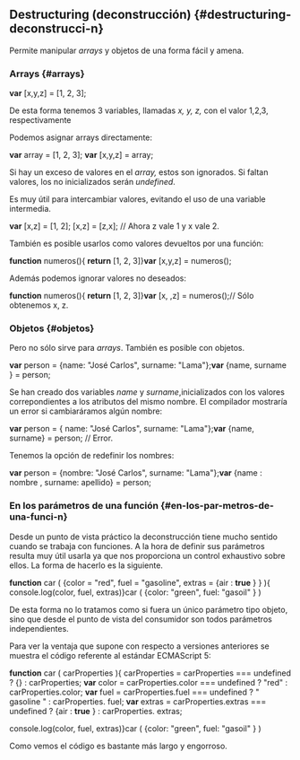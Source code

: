 ## Destructuring (deconstrucción) {#destructuring-deconstrucci-n}

Permite manipular _arrays_ y objetos de una forma fácil y amena.

### Arrays {#arrays}

**var** [x,y,z] = [1, 2, 3];

De esta forma tenemos 3 variables, llamadas _x, y, z,_ con el valor 1,2,3, respectivamente

Podemos asignar arrays directamente:

**var** array = [1, 2, 3]; **var** [x,y,z] = array;

Si hay un exceso de valores en el _array,_ estos son ignorados. Si faltan valores, los no inicializados serán _undefined_.

Es muy útil para intercambiar valores, evitando el uso de una variable intermedia.

**var** [x,z] = [1, 2]; [x,z] = [z,x]; // Ahora z vale 1 y x vale 2.

También es posible usarlos como valores devueltos por una función:

**function** numeros(){ **return** [1, 2, 3]}**var** [x,y,z] = numeros();

Además podemos ignorar valores no deseados:

**function** numeros(){ **return** [1, 2, 3]}**var** [x, ,z] = numeros();// Sólo obtenemos x, z.

### Objetos {#objetos}

Pero no sólo sirve para _arrays_. También es posible con objetos.

**var** person = {name: "José Carlos", surname: "Lama"};**var** {name, surname } = person;

Se han creado dos variables _name_ y _surname_,inicializados con los valores correpondientes a los atributos del mismo nombre. El compilador mostraría un error si cambiaráramos algún nombre:

**var** person = { name: "José Carlos", surname: "Lama"};**var** {name, surname} = person; // Error.

Tenemos la opción de redefinir los nombres:

**var** person = {nombre: "José Carlos", surname: "Lama"};**var** {name : nombre , surname: apellido} = person;

### En los parámetros de una función {#en-los-par-metros-de-una-funci-n}

Desde un punto de vista práctico la deconstrucción tiene mucho sentido cuando se trabaja con funciones. A la hora de definir sus parámetros resulta muy útil usarla ya que nos proporciona un control exhaustivo sobre ellos. La forma de hacerlo es la siguiente.

**function** car ( {color = "red", fuel = "gasoline", extras = {air : **true** } } ){ console.log(color, fuel, extras)}car ( {color: "green", fuel: "gasoil" } )

De esta forma no lo tratamos como si fuera un único parámetro tipo objeto, sino que desde el punto de vista del consumidor son todos parámetros independientes.

Para ver la ventaja que supone con respecto a versiones anteriores se muestra el código referente al estándar ECMAScript 5:

**function** car ( carProperties ){ carProperties = carProperties === undefined ? {} : carProperties; **var** color = carProperties.color === undefined ? "red" : carProperties.color; **var** fuel = carProperties.fuel === undefined ? " gasoline " : carProperties. fuel; **var** extras = carProperties.extras === undefined ? {air : **true** } : carProperties. extras;

console.log(color, fuel, extras)}car ( {color: "green", fuel: "gasoil" } )

Como vemos el código es bastante más largo y engorroso.